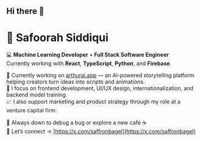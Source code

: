 ## Hi there 👋

# 🎀 Safoorah Siddiqui

💻 **Machine Learning Developer** • **Full Stack Software Engineer**  
Currently working with **React**, **TypeScript**, **Python**, and **Firebase**.

🧠 Currently working on [arthurai.app](https://arthurai.app) — an AI-powered storytelling platform helping creators turn ideas into scripts and animations.  
🎨 I focus on frontend development, UI/UX design, internationalization, and backend model training.  
📈 I also support marketing and product strategy through my role at a venture capital firm.

🐞 Always down to debug a bug or explore a new café ☕  
📲 Let’s connect → [https://x.com/saffronbagel](https://x.com/saffronbagel)
